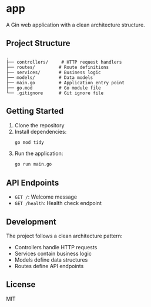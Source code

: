 # app

A Gin web application with a clean architecture structure.

## Project Structure

```
.
├── controllers/     # HTTP request handlers
├── routes/         # Route definitions
├── services/       # Business logic
├── models/         # Data models
├── main.go         # Application entry point
├── go.mod          # Go module file
└── .gitignore      # Git ignore file
```

## Getting Started

1. Clone the repository
2. Install dependencies:
   ```bash
   go mod tidy
   ```
3. Run the application:
   ```bash
   go run main.go
   ```

## API Endpoints

- `GET /`: Welcome message
- `GET /health`: Health check endpoint

## Development

The project follows a clean architecture pattern:
- Controllers handle HTTP requests
- Services contain business logic
- Models define data structures
- Routes define API endpoints

## License

MIT 